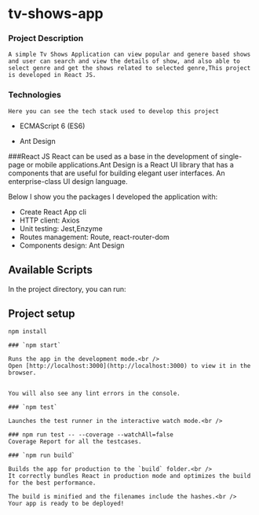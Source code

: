 # tv-shows-app


### Project Description
```
A simple Tv Shows Application can view popular and genere based shows and user can search and view the details of show, and also able to select genre and get the shows related to selected genre,This project is developed in React JS.
```


### Technologies
```
Here you can see the tech stack used to develop this project
```
- ECMAScript 6 (ES6)

- Ant Design

###React JS
 React can be used as a base in the development of single-page or mobile applications.Ant Design is a React UI library that has a components that are useful for building elegant user interfaces.
 An enterprise-class UI design language.


Below I show you the packages I developed the application with:

- Create React App cli 
- HTTP client: Axios
- Unit testing: Jest,Enzyme
- Routes management: Route, react-router-dom
- Components design: Ant Design

## Available Scripts

In the project directory, you can run:

## Project setup
```
npm install

### `npm start`

Runs the app in the development mode.<br />
Open [http://localhost:3000](http://localhost:3000) to view it in the browser.


You will also see any lint errors in the console.

### `npm test`

Launches the test runner in the interactive watch mode.<br />

### npm run test -- --coverage --watchAll=false
Coverage Report for all the testcases.

### `npm run build`

Builds the app for production to the `build` folder.<br />
It correctly bundles React in production mode and optimizes the build for the best performance.

The build is minified and the filenames include the hashes.<br />
Your app is ready to be deployed!
